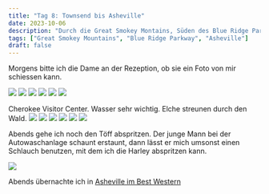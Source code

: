 ```yaml
---
title: "Tag 8: Townsend bis Asheville"
date: 2023-10-06
description: "Durch die Great Smokey Montains, Süden des Blue Ridge Parkways"
tags: ["Great Smokey Mountains", "Blue Ridge Parkway", "Asheville"]
draft: false
---
```


Morgens bitte ich die Dame an der Rezeption, ob sie ein Foto von mir schiessen kann.

![](/images/IMG_0444.jpeg)
![](/images/IMG_0447.jpeg)
![](/images/IMG_0449.jpeg)
![](/images/IMG_0450.jpeg)
![](/images/IMG_0459.jpeg)
![](/images/IMG_0461.jpeg)

Cherokee Visitor Center. Wasser sehr wichtig. Elche streunen durch den Wald.
![](/images/IMG_0462.jpeg)
![](/images/IMG_0467.jpeg)
![](/images/IMG_0470.jpeg)
![](/images/IMG_0472.jpeg)
![](/images/IMG_0477.jpeg)
![](/images/IMG_0479.jpeg)

Abends gehe ich noch den Töff abspritzen. Der junge Mann bei der Autowaschanlage schaunt erstaunt, dann lässt er mich umsonst einen Schlauch benutzen, mit dem ich die Harley abspritzen kann.

![](/images/IMG_0482.jpeg)



Abends übernachte ich in [Asheville im Best Western](https://www.bestwestern.com/en_US/book/hotels-in-asheville/best-western-asheville-blue-ridge-parkway/propertyCode.34035.html)

